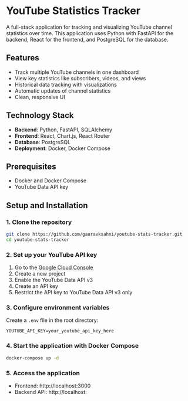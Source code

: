# YouTube Statistics Tracker

A full-stack application for tracking and visualizing YouTube channel statistics over time. This application uses Python with FastAPI for the backend, React for the frontend, and PostgreSQL for the database.

## Features

- Track multiple YouTube channels in one dashboard
- View key statistics like subscribers, videos, and views
- Historical data tracking with visualizations
- Automatic updates of channel statistics
- Clean, responsive UI

## Technology Stack

- **Backend**: Python, FastAPI, SQLAlchemy
- **Frontend**: React, Chart.js, React Router
- **Database**: PostgreSQL
- **Deployment**: Docker, Docker Compose

## Prerequisites

- Docker and Docker Compose
- YouTube Data API key

## Setup and Installation

### 1. Clone the repository

```bash
git clone https://github.com/gauravksahni/youtube-stats-tracker.git
cd youtube-stats-tracker
```

### 2. Set up your YouTube API key

1. Go to the [Google Cloud Console](https://console.cloud.google.com/)
2. Create a new project
3. Enable the YouTube Data API v3
4. Create an API key
5. Restrict the API key to YouTube Data API v3 only

### 3. Configure environment variables

Create a `.env` file in the root directory:

```
YOUTUBE_API_KEY=your_youtube_api_key_here
```

### 4. Start the application with Docker Compose

```bash
docker-compose up -d
```

### 5. Access the application

- Frontend: http://localhost:3000
- Backend API: http://localhost:
